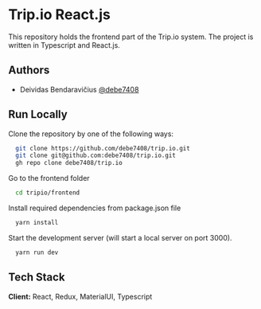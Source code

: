 
# Trip.io React.js

This repository holds the frontend part of the Trip.io system.
The project is written in Typescript and React.js.

## Authors

- Deividas Bendaravičius [@debe7408](https://www.github.com/debe7408)


## Run Locally

Clone the repository by one of the following ways:

```bash
  git clone https://github.com/debe7408/trip.io.git
  git clone git@github.com:debe7408/trip.io.git
  gh repo clone debe7408/trip.io
```

Go to the frontend folder 

```bash
  cd tripio/frontend
```

Install required dependencies from package.json file

```bash
  yarn install
```

Start the development server (will start a local server on port 3000).

```bash
  yarn run dev
```


## Tech Stack

**Client:** React, Redux, MaterialUI, Typescript

